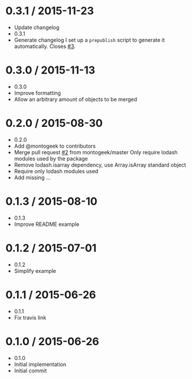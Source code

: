 0.3.1 / 2015-11-23
==================

  * Update changelog
  * 0.3.1
  * Generate changelog
    I set up a `prepublish` script to generate it automatically.
    Closes [#3](https://github.com/survivejs/webpack-merge/issues/3).

0.3.0 / 2015-11-13
==================

  * 0.3.0
  * Improve formatting
  * Allow an arbitrary amount of objects to be merged

0.2.0 / 2015-08-30
==================

  * 0.2.0
  * Add @montogeek to contributors
  * Merge pull request [#2](https://github.com/survivejs/webpack-merge/issues/2) from montogeek/master
    Only require lodash modules used by the package
  * Remove lodash.isarray dependency, use Array.isArray standard object
  * Require only lodash modules used
  * Add missing ...

0.1.3 / 2015-08-10
==================

  * 0.1.3
  * Improve README example

0.1.2 / 2015-07-01
==================

  * 0.1.2
  * Simplify example

0.1.1 / 2015-06-26
==================

  * 0.1.1
  * Fix travis link

0.1.0 / 2015-06-26
==================

  * 0.1.0
  * Initial implementation
  * Initial commit
